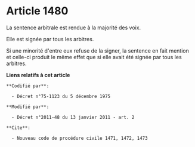 # Article 1480

La sentence arbitrale est rendue à la majorité des voix. 

Elle est signée par tous les arbitres. 

Si une minorité d'entre eux refuse de la signer, la sentence en fait mention et celle-ci produit le même effet que si elle
avait été signée par tous les arbitres.

**Liens relatifs à cet article**

	**Codifié par**:

	  - Décret n°75-1123 du 5 décembre 1975

	**Modifié par**:

	  - Décret n°2011-48 du 13 janvier 2011 - art. 2

	**Cite**:

	  - Nouveau code de procédure civile 1471, 1472, 1473
